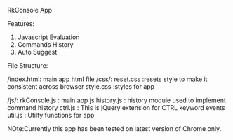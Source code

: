 RkConsole App

Features:
1) Javascript Evaluation
2) Commands History
3) Auto Suggest

File Structure:

/index.html: main app html file
/css/:
    reset.css :resets style to make it consistent across browser
    style.css :styles for app

/js/:
    rkConsole.js : main app js
    history.js   : history module used to implement command history
    ctrl.js      : This is jQuery extension for CTRL keyword events
    util.js      : Utilty functions for app
    
NOte:Currently this app has been tested on latest version of Chrome only.    
